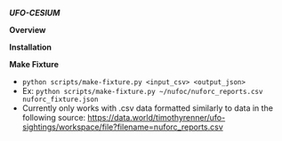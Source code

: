 ***UFO-CESIUM***

**Overview** 

**Installation**

**Make Fixture**
- `python scripts/make-fixture.py <input_csv> <output_json>`
- Ex: `python scripts/make-fixture.py ~/nufoc/nuforc_reports.csv nuforc_fixture.json`
- Currently only works with .csv data formatted similarly to data in the following source: https://data.world/timothyrenner/ufo-sightings/workspace/file?filename=nuforc_reports.csv